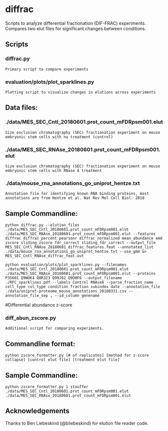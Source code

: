 # diffrac
Scripts to analyze differential fractionation (DIF-FRAC) experiments. Compares two elut files for significant changes between conditions. 

## Scripts
### diffrac.py
    Primary script to compare experiments
### evaluation/plots/plot_sparklines.py
    Plotting script to visualize changes in elutions across experiments

## Data files:
### ./data/MES_SEC_Cntl_20180601.prot_count_mFDRpsm001.elut 
    Size exclusion chromatography (SEC) fractionation experiment on mouse embryonic stem cells with no treatment (control)

### ./data/MES_SEC_RNAse_20180601.prot_count_mFDRpsm001.elut
    Size exclusion chromatography (SEC) fractionation experiment on mouse embryonic stem cells with RNase A treatment

### ./data/mouse_rna_annotations_go_uniprot_hentze.txt
    Annotation file for identifying known RNA binding proteins, most annotations are from Hentze et al. Nat Rev Mol Cell Biol. 2018 

## Sample Commandline:

```
python diffrac.py --elution_files ./data/MES_SEC_Cntl_20180601.prot_count_mFDRpsm001.elut ./data/MES_SEC_RNAse_20180601.prot_count_mFDRpsm001.elut --features diffrac diffrac_percent pearsonr diffrac_normalized mean_abundance emd zscore sliding_zscore fdr_correct sliding_fdr_correct --output_file MES_SEC_Cntl_RNAse_20180601_diffrac_features.feat --annotated_list ./data/mouse_rna_annotations_go_uniprot_hentze.txt --use_gmm &> MES_SEC_Cntl_RNAse_diffrac_feat.out
```

```
python evaluation/plots/plot_sparklines.py --filenames ./data/MES_SEC_Cntl_20180601.prot_count_mFDRpsm001.elut ./data/MES_SEC_RNAse_20180601.prot_count_mFDRpsm001.elut --proteins P35601 Q9WUK4 Q8R323 Q99J62 Q9D0F6 --output_filename ./RFC_sparklines.pdf --labels Control RNAseA --parse_fraction_name cell_type col_type condition fraction subindex date --annotation_file ./data/uniprot-proteome_mouse_annotations_20180331.csv --annotation_file_sep , --id_column genename
```

#Differential abundance z-score
### diff_abun_zscore.py
    Additional script for comparing experiments.
    
## Commandline format:
```
python zscore_formatter.py [# of replicates] [method for z-score collapse] [control elut file] [treatment elut file]
```

## Sample Commandline:
```
python zscore_formatter.py 1 stouffer ./data/MES_SEC_Cntl_20180601.prot_count_mFDRpsm001.elut ./data/MES_SEC_RNAse_20180601.prot_count_mFDRpsm001.elut
```

## Acknowledgements

Thanks to Ben Liebeskind (@bliebeskind) for elution file reader code. 
